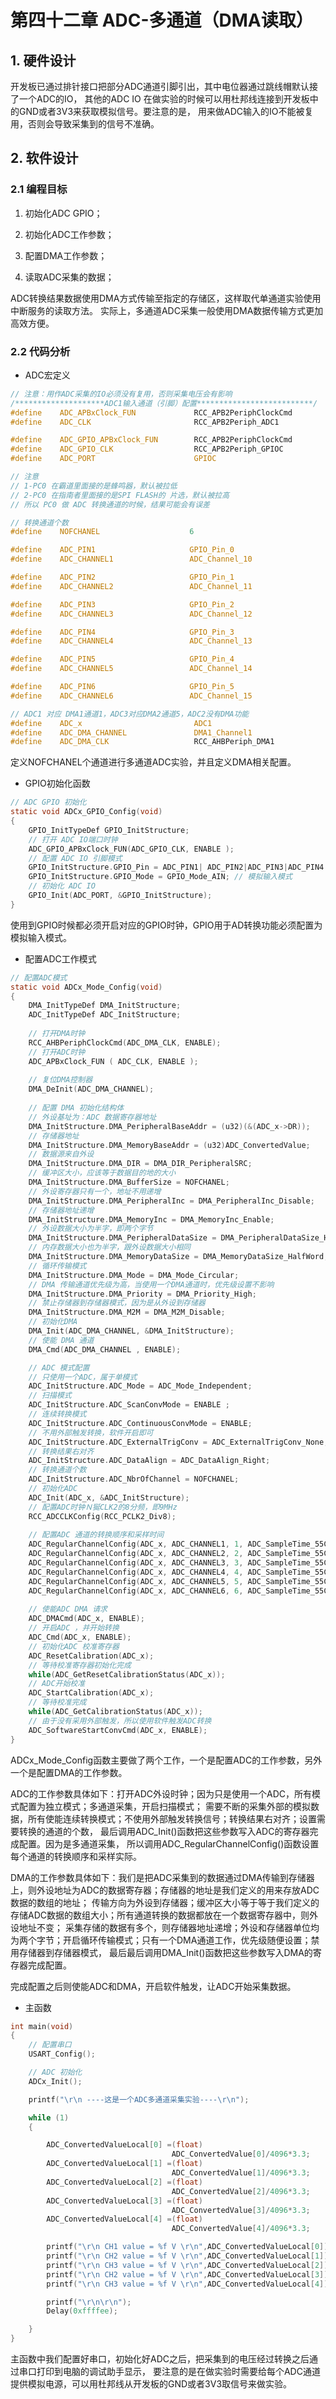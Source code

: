 # 第四十二章 ADC-多通道（DMA读取）

## 1. 硬件设计

开发板已通过排针接口把部分ADC通道引脚引出，其中电位器通过跳线帽默认接了一个ADC的IO， 其他的ADC IO 在做实验的时候可以用杜邦线连接到开发板中的GND或者3V3来获取模拟信号。要注意的是， 用来做ADC输入的IO不能被复用，否则会导致采集到的信号不准确。

## 2. 软件设计

### 2.1 编程目标

1) 初始化ADC GPIO；

2) 初始化ADC工作参数；

3) 配置DMA工作参数；

4) 读取ADC采集的数据；

ADC转换结果数据使用DMA方式传输至指定的存储区，这样取代单通道实验使用中断服务的读取方法。 实际上，多通道ADC采集一般使用DMA数据传输方式更加高效方便。

### 2.2 代码分析

- ADC宏定义

```c
// 注意：用作ADC采集的IO必须没有复用，否则采集电压会有影响
/********************ADC1输入通道（引脚）配置**************************/
#define    ADC_APBxClock_FUN             RCC_APB2PeriphClockCmd
#define    ADC_CLK                       RCC_APB2Periph_ADC1

#define    ADC_GPIO_APBxClock_FUN        RCC_APB2PeriphClockCmd
#define    ADC_GPIO_CLK                  RCC_APB2Periph_GPIOC  
#define    ADC_PORT                      GPIOC

// 注意
// 1-PC0 在霸道里面接的是蜂鸣器，默认被拉低
// 2-PC0 在指南者里面接的是SPI FLASH的 片选，默认被拉高
// 所以 PC0 做 ADC 转换通道的时候，结果可能会有误差

// 转换通道个数
#define    NOFCHANEL					6

#define    ADC_PIN1                     GPIO_Pin_0
#define    ADC_CHANNEL1                 ADC_Channel_10

#define    ADC_PIN2                     GPIO_Pin_1
#define    ADC_CHANNEL2                 ADC_Channel_11

#define    ADC_PIN3                     GPIO_Pin_2
#define    ADC_CHANNEL3                 ADC_Channel_12

#define    ADC_PIN4                     GPIO_Pin_3
#define    ADC_CHANNEL4                 ADC_Channel_13

#define    ADC_PIN5                     GPIO_Pin_4
#define    ADC_CHANNEL5                 ADC_Channel_14

#define    ADC_PIN6                     GPIO_Pin_5
#define    ADC_CHANNEL6                 ADC_Channel_15

// ADC1 对应 DMA1通道1，ADC3对应DMA2通道5，ADC2没有DMA功能
#define    ADC_x                         ADC1
#define    ADC_DMA_CHANNEL               DMA1_Channel1
#define    ADC_DMA_CLK                   RCC_AHBPeriph_DMA1
```

定义NOFCHANEL个通道进行多通道ADC实验，并且定义DMA相关配置。

- GPIO初始化函数

```c
// ADC GPIO 初始化
static void ADCx_GPIO_Config(void)
{
	GPIO_InitTypeDef GPIO_InitStructure;
	// 打开 ADC IO端口时钟
	ADC_GPIO_APBxClock_FUN(ADC_GPIO_CLK, ENABLE );
	// 配置 ADC IO 引脚模式
	GPIO_InitStructure.GPIO_Pin = ADC_PIN1|	ADC_PIN2|ADC_PIN3|ADC_PIN4|ADC_PIN5|ADC_PIN6;
	GPIO_InitStructure.GPIO_Mode = GPIO_Mode_AIN; // 模拟输入模式
	// 初始化 ADC IO
	GPIO_Init(ADC_PORT, &GPIO_InitStructure);				
}
```

使用到GPIO时候都必须开启对应的GPIO时钟，GPIO用于AD转换功能必须配置为模拟输入模式。

- 配置ADC工作模式

```c
// 配置ADC模式
static void ADCx_Mode_Config(void)
{
	DMA_InitTypeDef DMA_InitStructure;
	ADC_InitTypeDef ADC_InitStructure;
	
	// 打开DMA时钟
	RCC_AHBPeriphClockCmd(ADC_DMA_CLK, ENABLE);
	// 打开ADC时钟
	ADC_APBxClock_FUN ( ADC_CLK, ENABLE );
	
	// 复位DMA控制器
	DMA_DeInit(ADC_DMA_CHANNEL);
	
	// 配置 DMA 初始化结构体
	// 外设基址为：ADC 数据寄存器地址
	DMA_InitStructure.DMA_PeripheralBaseAddr = (u32)(&(ADC_x->DR));
	// 存储器地址
	DMA_InitStructure.DMA_MemoryBaseAddr = (u32)ADC_ConvertedValue;
	// 数据源来自外设
	DMA_InitStructure.DMA_DIR = DMA_DIR_PeripheralSRC;
	// 缓冲区大小，应该等于数据目的地的大小
	DMA_InitStructure.DMA_BufferSize = NOFCHANEL;
	// 外设寄存器只有一个，地址不用递增
	DMA_InitStructure.DMA_PeripheralInc = DMA_PeripheralInc_Disable;
	// 存储器地址递增
	DMA_InitStructure.DMA_MemoryInc = DMA_MemoryInc_Enable; 
	// 外设数据大小为半字，即两个字节
	DMA_InitStructure.DMA_PeripheralDataSize = DMA_PeripheralDataSize_HalfWord;
	// 内存数据大小也为半字，跟外设数据大小相同
	DMA_InitStructure.DMA_MemoryDataSize = DMA_MemoryDataSize_HalfWord;
	// 循环传输模式
	DMA_InitStructure.DMA_Mode = DMA_Mode_Circular;	
	// DMA 传输通道优先级为高，当使用一个DMA通道时，优先级设置不影响
	DMA_InitStructure.DMA_Priority = DMA_Priority_High;
	// 禁止存储器到存储器模式，因为是从外设到存储器
	DMA_InitStructure.DMA_M2M = DMA_M2M_Disable;	
	// 初始化DMA
	DMA_Init(ADC_DMA_CHANNEL, &DMA_InitStructure);
	// 使能 DMA 通道
	DMA_Cmd(ADC_DMA_CHANNEL , ENABLE);

	// ADC 模式配置
	// 只使用一个ADC，属于单模式
	ADC_InitStructure.ADC_Mode = ADC_Mode_Independent;
	// 扫描模式
	ADC_InitStructure.ADC_ScanConvMode = ENABLE ; 
	// 连续转换模式
	ADC_InitStructure.ADC_ContinuousConvMode = ENABLE;
	// 不用外部触发转换，软件开启即可
	ADC_InitStructure.ADC_ExternalTrigConv = ADC_ExternalTrigConv_None;
	// 转换结果右对齐
	ADC_InitStructure.ADC_DataAlign = ADC_DataAlign_Right;
	// 转换通道个数
	ADC_InitStructure.ADC_NbrOfChannel = NOFCHANEL;	
	// 初始化ADC
	ADC_Init(ADC_x, &ADC_InitStructure);
	// 配置ADC时钟Ｎ狿CLK2的8分频，即9MHz
	RCC_ADCCLKConfig(RCC_PCLK2_Div8); 
	
	// 配置ADC 通道的转换顺序和采样时间
	ADC_RegularChannelConfig(ADC_x, ADC_CHANNEL1, 1, ADC_SampleTime_55Cycles5);
	ADC_RegularChannelConfig(ADC_x, ADC_CHANNEL2, 2, ADC_SampleTime_55Cycles5);
	ADC_RegularChannelConfig(ADC_x, ADC_CHANNEL3, 3, ADC_SampleTime_55Cycles5);
	ADC_RegularChannelConfig(ADC_x, ADC_CHANNEL4, 4, ADC_SampleTime_55Cycles5);
	ADC_RegularChannelConfig(ADC_x, ADC_CHANNEL5, 5, ADC_SampleTime_55Cycles5);
	ADC_RegularChannelConfig(ADC_x, ADC_CHANNEL6, 6, ADC_SampleTime_55Cycles5);
	
	// 使能ADC DMA 请求
	ADC_DMACmd(ADC_x, ENABLE);
	// 开启ADC ，并开始转换
	ADC_Cmd(ADC_x, ENABLE);
	// 初始化ADC 校准寄存器  
	ADC_ResetCalibration(ADC_x);
	// 等待校准寄存器初始化完成
	while(ADC_GetResetCalibrationStatus(ADC_x));
	// ADC开始校准
	ADC_StartCalibration(ADC_x);
	// 等待校准完成
	while(ADC_GetCalibrationStatus(ADC_x));
	// 由于没有采用外部触发，所以使用软件触发ADC转换 
	ADC_SoftwareStartConvCmd(ADC_x, ENABLE);
}
```

ADCx_Mode_Config函数主要做了两个工作，一个是配置ADC的工作参数，另外一个是配置DMA的工作参数。

ADC的工作参数具体如下：打开ADC外设时钟；因为只是使用一个ADC，所有模式配置为独立模式；多通道采集，开启扫描模式； 需要不断的采集外部的模拟数据，所有使能连续转换模式；不使用外部触发转换信号；转换结果右对齐；设置需要转换的通道的个数， 最后调用ADC_Init()函数把这些参数写入ADC的寄存器完成配置。因为是多通道采集， 所以调用ADC_RegularChannelConfig()函数设置每个通道的转换顺序和采样实际。

DMA的工作参数具体如下：我们是把ADC采集到的数据通过DMA传输到存储器上，则外设地址为ADC的数据寄存器；存储器的地址是我们定义的用来存放ADC数据的数组的地址； 传输方向为外设到存储器；缓冲区大小等于等于我们定义的存储ADC数据的数组大小；所有通道转换的数据都放在一个数据寄存器中，则外设地址不变； 采集存储的数据有多个，则存储器地址递增；外设和存储器单位均为两个字节；开启循环传输模式；只有一个DMA通道工作，优先级随便设置；禁用存储器到存储器模式， 最后最后调用DMA_Init()函数把这些参数写入DMA的寄存器完成配置。

完成配置之后则使能ADC和DMA，开启软件触发，让ADC开始采集数据。

- 主函数

```c
int main(void)
{
    // 配置串口
    USART_Config();

    // ADC 初始化
    ADCx_Init();

    printf("\r\n ----这是一个ADC多通道采集实验----\r\n");

    while (1)
    {

        ADC_ConvertedValueLocal[0] =(float)
                                    ADC_ConvertedValue[0]/4096*3.3;
        ADC_ConvertedValueLocal[1] =(float)
                                    ADC_ConvertedValue[1]/4096*3.3;
        ADC_ConvertedValueLocal[2] =(float)
                                    ADC_ConvertedValue[2]/4096*3.3;
        ADC_ConvertedValueLocal[3] =(float)
                                    ADC_ConvertedValue[3]/4096*3.3;
        ADC_ConvertedValueLocal[4] =(float)
                                    ADC_ConvertedValue[4]/4096*3.3;

        printf("\r\n CH1 value = %f V \r\n",ADC_ConvertedValueLocal[0]);
        printf("\r\n CH2 value = %f V \r\n",ADC_ConvertedValueLocal[1]);
        printf("\r\n CH3 value = %f V \r\n",ADC_ConvertedValueLocal[2]);
        printf("\r\n CH2 value = %f V \r\n",ADC_ConvertedValueLocal[3]);
        printf("\r\n CH3 value = %f V \r\n",ADC_ConvertedValueLocal[4]);

        printf("\r\n\r\n");
        Delay(0xffffee);

    }
}
```

主函数中我们配置好串口，初始化好ADC之后，把采集到的电压经过转换之后通过串口打印到电脑的调试助手显示， 要注意的是在做实验时需要给每个ADC通道提供模拟电源，可以用杜邦线从开发板的GND或者3V3取信号来做实验。


